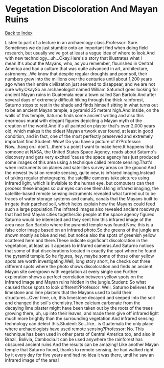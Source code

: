 # Vegetation Discoloration And Mayan Ruins
[Back to Index](https://github.com/windows10010/tpoExtractor/blog/master/README.md)

Listen to part of a lecture in an archaeology class.Professor: Sure. Sometimes we do just stumble onto an important find when doing field research, but usually we've got at least a vague idea of where to look.And with new technology...uh...Okay.Here's a story that illustrates what I mean.It's about the Mayans, who, as you remember, flourished in Central America and had a culture that was quite advanced in art, architecture, astronomy...We know that despite regular droughts and poor soil, their numbers grew into the millions over the centuries until about 1,200 years ago when their entire civilization just seemed to disappear, and we are not sure why.OkaySo an archaeologist named William Saturno1 goes looking for ancient Mayan ruins in Guatemala near a town called San Bartolo.And after several days of extremely difficult hiking through the thick rainforest, Saturno stops to rest in the shade and finds himself sitting in what turns out to be an ancient Mayan temple, a pyramid 25 meters high.And inside, on the walls of this temple, Saturno finds some ancient writing and also this enormous mural with elegant figures depicting a Mayan myth of the creation of the world.And it's all painted on plaster that's over 2,000 years old, which makes it the oldest Mayan artwork ever found, at least in good condition, and in fact, one of the most perfectly preserved and extremely important find.Student: Wow! Do you have a picture of it?Professor: Now...hang on.I don't...there's a point I want to make here.It happens that someone at NASA, the United States Space Agency, reads about Saturno's discovery and gets very excited 'cause the space agency has just produced some images of this area using a technique called remote sensing.That's when instruments on planes and satellites survey areas on the ground.And the newest twist on remote sensing, quite new, is infrared imaging.Instead of taking regular photographs, the satellite cameras take pictures using infrared light, which is invisible to the human eye, but computers can then process these images so our eyes can see them.Using infrared imaging, the satellite-based remote sensing instruments revealed what turned out to be traces of water storage systems and canals, canals that the Mayans built to irrigate their parched soil, which helps explain how the Mayans could feed such a large population.The infrared images also revealed ancient roadways that had tied Mayan cities together.So people at the space agency figured Saturno would be interested and they sent him this infrared image of the area near San Bartolo where the pyramid temple was found.Now, this is a false color image based on an infrared photo.So the greens of the jungle are shown mostly as blue and red, but notice also the spots of greenish yellow scattered here and there.These indicate significant discoloration in the vegetation, at least as it appears to infrared cameras.And Saturno notices that some of that discolorations located in exactly the spot where he found the pyramid temple.So he figures, hey, maybe some of those other yellow spots are worth investigating.Well, long story short, he checks out three different spots where the photo shows discoloration and finds an ancient Mayan site overgrown with vegetation at every single one.Further exploration shows a perfect correlation between yellow spots on the infrared image and Mayan ruins hidden in the jungle.Student: So what caused those spots to look different?Professor: Well, Saturno believes the limestone and lime plasters that the Mayans used to build their structures...Over time, uh, this limestone decayed and seeped into the soil and changed the soil's chemistry.Then calcium carbonate from the decaying lime plaster might have been taken out by the roots of the trees growing there, uh, up into their leaves, and made them give off infrared light much more brightly than the surrounding vegetation.And infrared sensing technology can detect this.Student: So...like...is Guatemala the only place where archaeologists have used remote sensing?Professor: No. This technique has been used in other parts of Central America too, and also in Brazil, Bolivia, Cambodia.It can be used anywhere the rainforest has obscured ancient ruins.And the results can be amazing! Like another Mayan temple that Saturno found, thanks to remote sensing, he had walked right by it every day for five years and had no idea it was there, until he saw an infrared image of the area!
 
